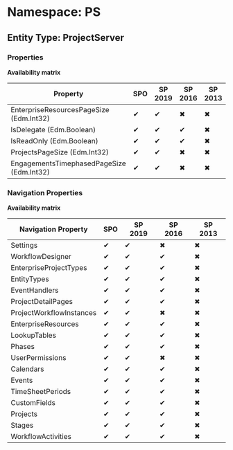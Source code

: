 # Namespace: PS
## Entity Type: ProjectServer

### Properties

**Availability matrix**

Property | SPO | SP 2019 | SP 2016 | SP 2013
----------|-----|---------|---------|--------
EnterpriseResourcesPageSize (Edm.Int32) | ✔ | ✔ | ✖ | ✖
IsDelegate (Edm.Boolean) | ✔ | ✔ | ✔ | ✖
IsReadOnly (Edm.Boolean) | ✔ | ✔ | ✔ | ✖
ProjectsPageSize (Edm.Int32) | ✔ | ✔ | ✖ | ✖
EngagementsTimephasedPageSize (Edm.Int32) | ✔ | ✔ | ✖ | ✖

### Navigation Properties

**Availability matrix**

Navigation Property | SPO | SP 2019 | SP 2016 | SP 2013
----------|-----|---------|---------|--------
Settings | ✔ | ✔ | ✖ | ✖
WorkflowDesigner | ✔ | ✔ | ✔ | ✖
EnterpriseProjectTypes | ✔ | ✔ | ✔ | ✖
EntityTypes | ✔ | ✔ | ✔ | ✖
EventHandlers | ✔ | ✔ | ✔ | ✖
ProjectDetailPages | ✔ | ✔ | ✔ | ✖
ProjectWorkflowInstances | ✔ | ✔ | ✖ | ✖
EnterpriseResources | ✔ | ✔ | ✔ | ✖
LookupTables | ✔ | ✔ | ✔ | ✖
Phases | ✔ | ✔ | ✔ | ✖
UserPermissions | ✔ | ✔ | ✖ | ✖
Calendars | ✔ | ✔ | ✔ | ✖
Events | ✔ | ✔ | ✔ | ✖
TimeSheetPeriods | ✔ | ✔ | ✔ | ✖
CustomFields | ✔ | ✔ | ✔ | ✖
Projects | ✔ | ✔ | ✔ | ✖
Stages | ✔ | ✔ | ✔ | ✖
WorkflowActivities | ✔ | ✔ | ✔ | ✖
